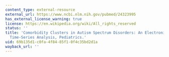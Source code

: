 ```yaml
---
content_type: external-resource
external_url: https://www.ncbi.nlm.nih.gov/pubmed/24323995
has_external_license_warning: true
license: https://en.wikipedia.org/wiki/All_rights_reserved
status: ''
title: 'Comorbidity Clusters in Autism Spectrum Disorders: An Electronic Health Record
  Time-Series Analysis, Pediatrics.'
uid: 69b135d1-c0fa-4f84-85f1-0f4c35bd2d1a
wayback_url: ''
---
```

